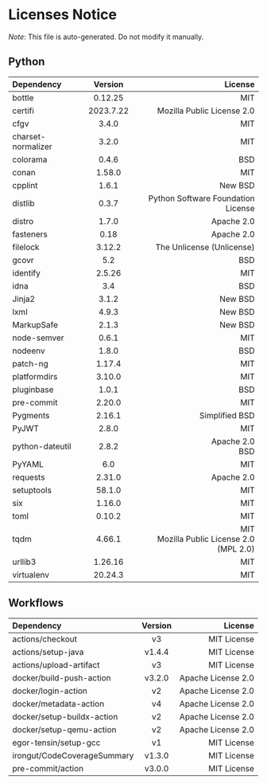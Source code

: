 # Licenses Notice
*Note*: This file is auto-generated. Do not modify it manually.
## Python
| Dependency | Version | License |
|:-----------|:-------:|--------:|
|bottle|0.12.25|MIT|
|certifi|2023.7.22|Mozilla Public License 2.0|
|cfgv|3.4.0|MIT|
|charset-normalizer|3.2.0|MIT|
|colorama|0.4.6|BSD|
|conan|1.58.0|MIT|
|cpplint|1.6.1|New BSD|
|distlib|0.3.7|Python Software Foundation License|
|distro|1.7.0|Apache 2.0|
|fasteners|0.18|Apache 2.0|
|filelock|3.12.2|The Unlicense (Unlicense)|
|gcovr|5.2|BSD|
|identify|2.5.26|MIT|
|idna|3.4|BSD|
|Jinja2|3.1.2|New BSD|
|lxml|4.9.3|New BSD|
|MarkupSafe|2.1.3|New BSD|
|node-semver|0.6.1|MIT|
|nodeenv|1.8.0|BSD|
|patch-ng|1.17.4|MIT|
|platformdirs|3.10.0|MIT|
|pluginbase|1.0.1|BSD|
|pre-commit|2.20.0|MIT|
|Pygments|2.16.1|Simplified BSD|
|PyJWT|2.8.0|MIT|
|python-dateutil|2.8.2|Apache 2.0<br/>BSD|
|PyYAML|6.0|MIT|
|requests|2.31.0|Apache 2.0|
|setuptools|58.1.0|MIT|
|six|1.16.0|MIT|
|toml|0.10.2|MIT|
|tqdm|4.66.1|MIT<br/>Mozilla Public License 2.0 (MPL 2.0)|
|urllib3|1.26.16|MIT|
|virtualenv|20.24.3|MIT|
## Workflows
| Dependency | Version | License |
|:-----------|:-------:|--------:|
|actions/checkout|v3|MIT License|
|actions/setup-java|v1.4.4|MIT License|
|actions/upload-artifact|v3|MIT License|
|docker/build-push-action|v3.2.0|Apache License 2.0|
|docker/login-action|v2|Apache License 2.0|
|docker/metadata-action|v4|Apache License 2.0|
|docker/setup-buildx-action|v2|Apache License 2.0|
|docker/setup-qemu-action|v2|Apache License 2.0|
|egor-tensin/setup-gcc|v1|MIT License|
|irongut/CodeCoverageSummary|v1.3.0|MIT License|
|pre-commit/action|v3.0.0|MIT License|
